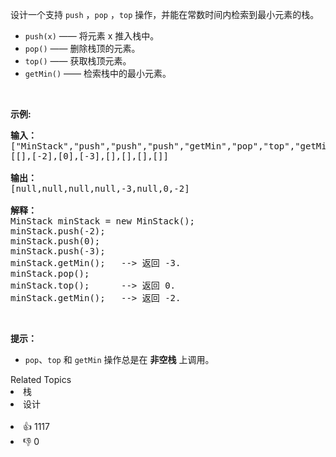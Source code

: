 <p>设计一个支持 <code>push</code> ，<code>pop</code> ，<code>top</code> 操作，并能在常数时间内检索到最小元素的栈。</p>

<ul>
	<li><code>push(x)</code> &mdash;&mdash; 将元素 x 推入栈中。</li>
	<li><code>pop()</code>&nbsp;&mdash;&mdash; 删除栈顶的元素。</li>
	<li><code>top()</code>&nbsp;&mdash;&mdash; 获取栈顶元素。</li>
	<li><code>getMin()</code> &mdash;&mdash; 检索栈中的最小元素。</li>
</ul>

<p>&nbsp;</p>

<p><strong>示例:</strong></p>

<pre><strong>输入：</strong>
[&quot;MinStack&quot;,&quot;push&quot;,&quot;push&quot;,&quot;push&quot;,&quot;getMin&quot;,&quot;pop&quot;,&quot;top&quot;,&quot;getMin&quot;]
[[],[-2],[0],[-3],[],[],[],[]]

<strong>输出：</strong>
[null,null,null,null,-3,null,0,-2]

<strong>解释：</strong>
MinStack minStack = new MinStack();
minStack.push(-2);
minStack.push(0);
minStack.push(-3);
minStack.getMin();   --&gt; 返回 -3.
minStack.pop();
minStack.top();      --&gt; 返回 0.
minStack.getMin();   --&gt; 返回 -2.
</pre>

<p>&nbsp;</p>

<p><strong>提示：</strong></p>

<ul>
	<li><code>pop</code>、<code>top</code> 和 <code>getMin</code> 操作总是在 <strong>非空栈</strong> 上调用。</li>
</ul>
<div><div>Related Topics</div><div><li>栈</li><li>设计</li></div></div><br><div><li>👍 1117</li><li>👎 0</li></div>